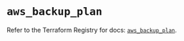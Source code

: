 # `aws_backup_plan`

Refer to the Terraform Registry for docs: [`aws_backup_plan`](https://registry.terraform.io/providers/hashicorp/aws/6.0.0/docs/resources/backup_plan).

